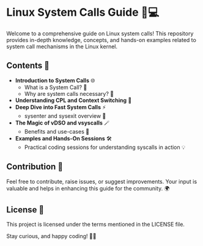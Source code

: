 # Linux System Calls Guide 🐧💻

Welcome to a comprehensive guide on Linux system calls! This repository provides in-depth knowledge, concepts, and hands-on examples related to system call mechanisms in the Linux kernel.

## Contents 📖
- **Introduction to System Calls** 🌐
  - What is a System Call? 🤔
  - Why are system calls necessary? 🧐
- **Understanding CPL and Context Switching** 🔁
- **Deep Dive into Fast System Calls** ⚡
  - sysenter and sysexit overview 🚀
- **The Magic of vDSO and vsyscalls** 🪄
  - Benefits and use-cases 🌟
- **Examples and Hands-On Sessions** 🛠️
  - Practical coding sessions for understanding syscalls in action 💡

## Contribution 🤝
Feel free to contribute, raise issues, or suggest improvements. Your input is valuable and helps in enhancing this guide for the community. 🌍

## License 📜
This project is licensed under the terms mentioned in the LICENSE file.

Stay curious, and happy coding! 🚀🌌
